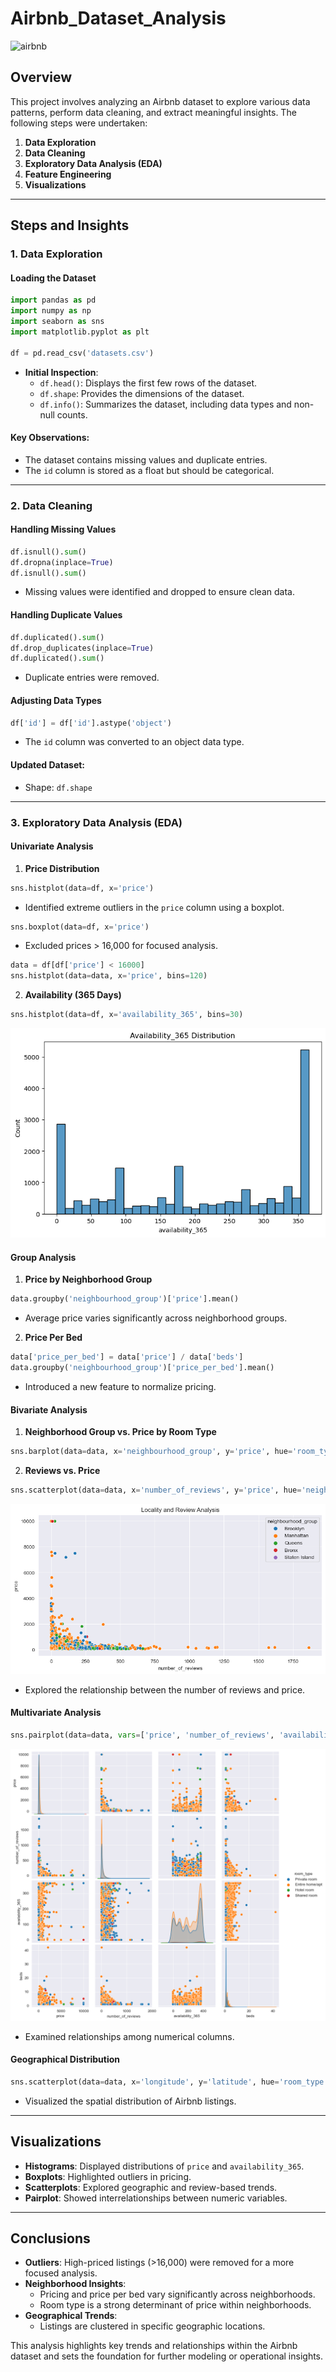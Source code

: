 # Airbnb_Dataset_Analysis

![airbnb](https://github.com/SriSurya-DA/Airbnb_Dataset_Analysis/blob/main/Airbnb_logo.avif)

## Overview
This project involves analyzing an Airbnb dataset to explore various data patterns, perform data cleaning, and extract meaningful insights. The following steps were undertaken:

1. **Data Exploration**
2. **Data Cleaning**
3. **Exploratory Data Analysis (EDA)**
4. **Feature Engineering**
5. **Visualizations**

---

## Steps and Insights

### 1. Data Exploration

#### Loading the Dataset
```python
import pandas as pd
import numpy as np
import seaborn as sns
import matplotlib.pyplot as plt

df = pd.read_csv('datasets.csv')
```

- **Initial Inspection**:
  - `df.head()`: Displays the first few rows of the dataset.
  - `df.shape`: Provides the dimensions of the dataset.
  - `df.info()`: Summarizes the dataset, including data types and non-null counts.

#### Key Observations:
- The dataset contains missing values and duplicate entries.
- The `id` column is stored as a float but should be categorical.

---

### 2. Data Cleaning

#### Handling Missing Values
```python
df.isnull().sum()
df.dropna(inplace=True)
df.isnull().sum()
```
- Missing values were identified and dropped to ensure clean data.

#### Handling Duplicate Values
```python
df.duplicated().sum()
df.drop_duplicates(inplace=True)
df.duplicated().sum()
```
- Duplicate entries were removed.

#### Adjusting Data Types
```python
df['id'] = df['id'].astype('object')
```
- The `id` column was converted to an object data type.

#### Updated Dataset:
- Shape: `df.shape`

---

### 3. Exploratory Data Analysis (EDA)

#### Univariate Analysis

1. **Price Distribution**
```python
sns.histplot(data=df, x='price')
```
- Identified extreme outliers in the `price` column using a boxplot.
```python
sns.boxplot(data=df, x='price')
```
- Excluded prices > 16,000 for focused analysis.
```python
data = df[df['price'] < 16000]
sns.histplot(data=data, x='price', bins=120)
```

2. **Availability (365 Days)**
```python
sns.histplot(data=df, x='availability_365', bins=30)
```

![Availability](https://github.com/SriSurya-DA/Airbnb_Dataset_Analysis/blob/main/Availability_365.png)

#### Group Analysis
1. **Price by Neighborhood Group**
```python
data.groupby('neighbourhood_group')['price'].mean()
```
- Average price varies significantly across neighborhood groups.

2. **Price Per Bed**
```python
data['price_per_bed'] = data['price'] / data['beds']
data.groupby('neighbourhood_group')['price_per_bed'].mean()
```
- Introduced a new feature to normalize pricing.

#### Bivariate Analysis

1. **Neighborhood Group vs. Price by Room Type**
```python
sns.barplot(data=data, x='neighbourhood_group', y='price', hue='room_type')
```

2. **Reviews vs. Price**
```python
sns.scatterplot(data=data, x='number_of_reviews', y='price', hue='neighbourhood_group')
```

![locality Vs Price](https://github.com/SriSurya-DA/Airbnb_Dataset_Analysis/blob/main/locality%20Vs%20Review.png)
- Explored the relationship between the number of reviews and price.

#### Multivariate Analysis

```python
sns.pairplot(data=data, vars=['price', 'number_of_reviews', 'availability_365', 'beds'], hue='room_type')
```
![pairplot](https://github.com/SriSurya-DA/Airbnb_Dataset_Analysis/blob/main/pairplot.png)

- Examined relationships among numerical columns.

#### Geographical Distribution
```python
sns.scatterplot(data=data, x='longitude', y='latitude', hue='room_type')
```
- Visualized the spatial distribution of Airbnb listings.

---

## Visualizations
- **Histograms**: Displayed distributions of `price` and `availability_365`.
- **Boxplots**: Highlighted outliers in pricing.
- **Scatterplots**: Explored geographic and review-based trends.
- **Pairplot**: Showed interrelationships between numeric variables.

---

## Conclusions
- **Outliers**: High-priced listings (>16,000) were removed for a more focused analysis.
- **Neighborhood Insights**:
  - Pricing and price per bed vary significantly across neighborhoods.
  - Room type is a strong determinant of price within neighborhoods.
- **Geographical Trends**:
  - Listings are clustered in specific geographic locations.

This analysis highlights key trends and relationships within the Airbnb dataset and sets the foundation for further modeling or operational insights.

